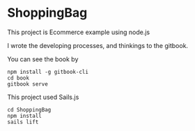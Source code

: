 # ShoppingBag

  This project is Ecommerce example using node.js

I wrote the developing processes, and thinkings to the gitbook.

You can see the book by

    npm install -g gitbook-cli
    cd book
    gitbook serve

This project used Sails.js

    cd ShoppingBag
    npm install
    sails lift